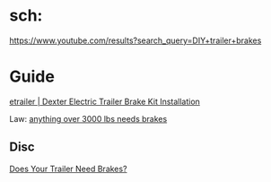 # sch:
https://www.youtube.com/results?search_query=DIY+trailer+brakes

# Guide
[etrailer | Dexter Electric Trailer Brake Kit Installation](https://youtu.be/YK5h_K-9mCs)

Law: [anything over 3000 lbs needs brakes](https://youtu.be/_JrK0ht-iek)

## Disc
[Does Your Trailer Need Brakes?](https://youtu.be/_JrK0ht-iek)
